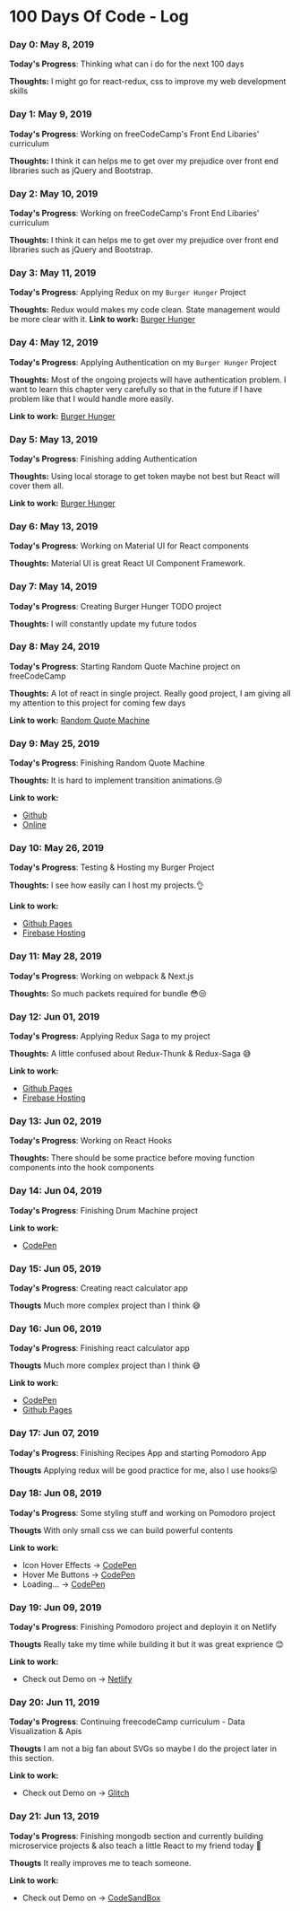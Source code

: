 # 100 Days Of Code - Log

### Day 0: May 8, 2019

**Today's Progress**: Thinking what can i do for the next 100 days

**Thoughts:** I might go for react-redux, css to improve my web development skills

<!-- **Link to work:** [Calculator App](http://www.example.com) -->

### Day 1: May 9, 2019

**Today's Progress**: Working on freeCodeCamp's Front End Libaries' curriculum

**Thoughts:** I think it can helps me to get over my prejudice over front end libraries such as jQuery and Bootstrap.

### Day 2: May 10, 2019

**Today's Progress**: Working on freeCodeCamp's Front End Libaries' curriculum

**Thoughts:** I think it can helps me to get over my prejudice over front end libraries such as jQuery and Bootstrap.

### Day 3: May 11, 2019

**Today's Progress**: Applying Redux on my `Burger Hunger` Project

**Thoughts:** Redux would makes my code clean. State management would be more clear with it.
**Link to work:** [Burger Hunger](https://github.com/afozbek/Burger-Hunger)

### Day 4: May 12, 2019

**Today's Progress**: Applying Authentication on my `Burger Hunger` Project

**Thoughts:** Most of the ongoing projects will have authentication problem. I want to learn this chapter very carefully so that in the future if I have problem like that I would handle more easily.

**Link to work:** [Burger Hunger](https://github.com/afozbek/Burger-Hunger)

### Day 5: May 13, 2019

**Today's Progress**: Finishing adding Authentication

**Thoughts:** Using local storage to get token maybe not best but React will cover them all.

**Link to work:** [Burger Hunger](https://github.com/afozbek/Burger-Hunger)

### Day 6: May 13, 2019

**Today's Progress**: Working on Material UI for React components

**Thoughts:** Material UI is great React UI Component Framework.

### Day 7: May 14, 2019

**Today's Progress**: Creating Burger Hunger TODO project

**Thoughts:** I will constantly update my future todos

### Day 8: May 24, 2019

**Today's Progress**: Starting Random Quote Machine project on freeCodeCamp

**Thoughts:** A lot of react in single project. Really good project, I am giving all my attention to this project for coming few days

**Link to work:** [Random Quote Machine](https://github.com/afozbek/React-Demo-Projects/tree/master/Random%20Quote%20Machine)

### Day 9: May 25, 2019

**Today's Progress**: Finishing Random Quote Machine

**Thoughts:** It is hard to implement transition animations.😢

**Link to work:**

- [Github](https://github.com/afozbek/React-Demo-Projects/tree/master/Random%20Quote%20Machine)
- [Online](https://random-quote-machine--afozbek.repl.co)

### Day 10: May 26, 2019

**Today's Progress**: Testing & Hosting my Burger Project

**Thoughts:** I see how easily can I host my projects.👌

**Link to work:**

- [Github Pages](https://afozbek.github.io/Burger-Hunger/)
- [Firebase Hosting](https://react-my-burger-62bf3.firebaseapp.com/)

### Day 11: May 28, 2019

**Today's Progress**: Working on webpack & Next.js

**Thoughts:** So much packets required for bundle 😳😒

### Day 12: Jun 01, 2019

**Today's Progress**: Applying Redux Saga to my project

**Thoughts:** A little confused about Redux-Thunk & Redux-Saga 😅

**Link to work:**

- [Github Pages](https://afozbek.github.io/Burger-Hunger/)
- [Firebase Hosting](https://react-my-burger-62bf3.firebaseapp.com/)

### Day 13: Jun 02, 2019

**Today's Progress**: Working on React Hooks

**Thoughts:** There should be some practice before moving function components into the hook components

### Day 14: Jun 04, 2019

**Today's Progress**: Finishing Drum Machine project

**Link to work:**

- [CodePen](https://codepen.io/afozbek/pen/PvgPOY)

### Day 15: Jun 05, 2019

**Today's Progress**: Creating react calculator app

**Thougts** Much more complex project than I think 😅

### Day 16: Jun 06, 2019

**Today's Progress**: Finishing react calculator app

**Thougts** Much more complex project than I think 😅

**Link to work:**

- [CodePen](https://codepen.io/afozbek/pen/KLLEWK)
- [Github Pages](https://afozbek.github.io/React-Calculator-Project/)

### Day 17: Jun 07, 2019

**Today's Progress**: Finishing Recipes App and starting Pomodoro App

**Thougts** Applying redux will be good practice for me, also I use hooks😛

### Day 18: Jun 08, 2019

**Today's Progress**: Some styling stuff and working on Pomodoro project

**Thougts** With only small css we can build powerful contents

**Link to work:**

- Icon Hover Effects -> [CodePen](https://codepen.io/afozbek/pen/GaVEvx)
- Hover Me Buttons -> [CodePen](https://codepen.io/afozbek/pen/LowLoO)
- Loading... -> [CodePen](https://codepen.io/afozbek/pen/KLOqVJ)

### Day 19: Jun 09, 2019

**Today's Progress**: Finishing Pomodoro project and deployin it on Netlify

**Thougts** Really take my time while building it but it was great exprience 😊

**Link to work:**

- Check out Demo on -> [Netlify](https://afozbek-pomodoro-app.netlify.com/?_ga=2.268321038.1224819846.1560082344-1034779676.1559814958)

### Day 20: Jun 11, 2019

**Today's Progress**: Continuing freecodeCamp curriculum - Data Visualization & Apis

**Thougts** I am not a big fan about SVGs so maybe I do the project later in this section.

**Link to work:**

- Check out Demo on -> [Glitch](https://freecodecamp-node-challenges.glitch.me/)

### Day 21: Jun 13, 2019

**Today's Progress**: Finishing mongodb section and currently building microservice projects & also teach a little React to my friend today 😬

**Thougts** It really improves me to teach someone.

**Link to work:**

- Check out Demo on -> [CodeSandBox](https://codesandbox.io/s/react-training-lessons-u4hy9)
